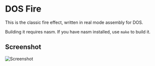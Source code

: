 # DOS Fire

This is the classic fire effect, written in real mode assembly for DOS.

Building it requires nasm. If you have nasm installed, use `make` to build it.

## Screenshot

![Screenshot](https://i.imgur.com/Gt175aC.png)
